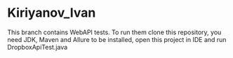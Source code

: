 # Kiriyanov_Ivan
This branch contains WebAPI tests. To run them clone this repository, you need JDK, Maven and Allure to be installed, open this project in IDE and run DropboxApiTest.java
